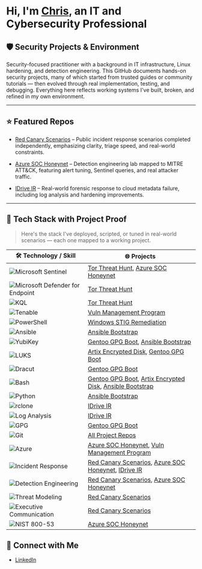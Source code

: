 
# Hi, I'm [Chris](https://www.linkedin.com/in/chris-munoz-88052b207), an IT and Cybersecurity Professional

## 🛡️ Security Projects & Environment

Security-focused practitioner with a background in IT infrastructure, Linux hardening, and detection engineering. This GitHub documents hands-on security projects, many of which started from trusted guides or community tutorials — then evolved through real implementation, testing, and debugging. Everything here reflects working systems I've built, broken, and refined in my own environment.

---

## ⭐ Featured Repos

- [Red Canary Scenarios](https://github.com/cmpi66/rc-scenarios) – Public incident response scenarios completed independently, emphasizing clarity, triage speed, and real-world constraints.

- [Azure SOC Honeynet](https://github.com/cmpi66/soc-azure-honeynet) – Detection engineering lab mapped to MITRE ATT&CK, featuring alert tuning, Sentinel queries, and real attacker traffic.

- [IDrive IR](https://github.com/cmpi66/idrive-storage-IR) – Real-world forensic response to cloud metadata failure, including log analysis and hardening improvements.

---

## 🚀 Tech Stack with Project Proof

> Here's the stack I've deployed, scripted, or tuned in real-world scenarios — each one mapped to a working project.

| 🛠️ Technology / Skill | 🌐 Projects |
|------------------------|-------------|
| ![Microsoft Sentinel](https://img.shields.io/badge/-Microsoft%20Sentinel-5E5E5E?logo=microsoft&logoColor=white&style=flat-square) | [Tor Threat Hunt](https://github.com/cmpi66/threat-hunting-tor), [Azure SOC Honeynet](https://github.com/cmpi66/soc-azure-honeynet) |
| ![Microsoft Defender for Endpoint](https://img.shields.io/badge/-Defender%20for%20Endpoint-0078D4?logo=microsoft&logoColor=white&style=flat-square) | [Tor Threat Hunt](https://github.com/cmpi66/threat-hunting-tor) |
| ![KQL](https://img.shields.io/badge/-KQL-2D2D2D?style=flat-square) | [Tor Threat Hunt](https://github.com/cmpi66/threat-hunting-tor) |
| ![Tenable](https://img.shields.io/badge/-Tenable.io/Nessus-2D2D2D?style=flat-square) | [Vuln Management Program](https://github.com/cmpi66/vuln-management-program-tenable) |
| ![PowerShell](https://img.shields.io/badge/-PowerShell-5391FE?logo=powershell&logoColor=white&style=flat-square) | [Windows STIG Remediation](https://github.com/cmpi66/windows-stig-remediations) |
| ![Ansible](https://img.shields.io/badge/-Ansible-EE0000?logo=ansible&logoColor=white&style=flat-square) | [Ansible Bootstrap](https://github.com/cmpi66/ansible-bootstrap) |
| ![YubiKey](https://img.shields.io/badge/-YubiKey-FFC20E?style=flat-square) | [Gentoo GPG Boot](https://github.com/cmpi66/gentoo-gpg-encrypted-guide), [Ansible Bootstrap](https://github.com/cmpi66/ansible-bootstrap) |
| ![LUKS](https://img.shields.io/badge/-LUKS-5E5E5E?style=flat-square) | [Artix Encrypted Disk](https://github.com/cmpi66/artix-full-disk-encrypted-uefi), [Gentoo GPG Boot](https://github.com/cmpi66/gentoo-gpg-encrypted-guide) |
| ![Dracut](https://img.shields.io/badge/-Dracut-007ACC?style=flat-square) | [Gentoo GPG Boot](https://github.com/cmpi66/gentoo-gpg-encrypted-guide) |
| ![Bash](https://img.shields.io/badge/-Bash-4EAA25?logo=gnu-bash&logoColor=white&style=flat-square) | [Gentoo GPG Boot](https://github.com/cmpi66/gentoo-gpg-encrypted-guide), [Artix Encrypted Disk](https://github.com/cmpi66/artix-full-disk-encrypted-uefi), [Ansible Bootstrap](https://github.com/cmpi66/ansible-bootstrap) |
| ![Python](https://img.shields.io/badge/-Python-3776AB?logo=python&logoColor=white&style=flat-square) | [Ansible Bootstrap](https://github.com/cmpi66/ansible-bootstrap) |
| ![rclone](https://img.shields.io/badge/-rclone-5E5E5E?style=flat-square) | [IDrive IR](https://github.com/cmpi66/idrive-storage-IR) |
| ![Log Analysis](https://img.shields.io/badge/-Log%20Analysis-5E5E5E?style=flat-square) | [IDrive IR](https://github.com/cmpi66/idrive-storage-IR) |
| ![GPG](https://img.shields.io/badge/-GPG-005EA2?style=flat-square) | [Gentoo GPG Boot](https://github.com/cmpi66/gentoo-gpg-encrypted-guide) |
| ![Git](https://img.shields.io/badge/-Git-F05032?logo=git&logoColor=white&style=flat-square) | [All Project Repos](https://github.com/cmpi66) |
| ![Azure](https://img.shields.io/badge/-Azure-0078D4?logo=microsoft-azure&logoColor=white&style=flat-square) | [Azure SOC Honeynet](https://github.com/cmpi66/soc-azure-honeynet), [Vuln Management Program](https://github.com/cmpi66/vuln-management-program-tenable) |
| ![Incident Response](https://img.shields.io/badge/-Incident%20Response-5E5E5E?style=flat-square) | [Red Canary Scenarios](https://github.com/cmpi66/rc-scenarios), [Azure SOC Honeynet](https://github.com/cmpi66/soc-azure-honeynet), [IDrive IR](https://github.com/cmpi66/idrive-storage-IR) |
| ![Detection Engineering](https://img.shields.io/badge/-Detection%20Engineering-5E5E5E?style=flat-square) | [Red Canary Scenarios](https://github.com/cmpi66/rc-scenarios), [Azure SOC Honeynet](https://github.com/cmpi66/soc-azure-honeynet) |
| ![Threat Modeling](https://img.shields.io/badge/-Threat%20Modeling-5E5E5E?style=flat-square) | [Red Canary Scenarios](https://github.com/cmpi66/rc-scenarios) |
| ![Executive Communication](https://img.shields.io/badge/-Executive%20Communication-5E5E5E?style=flat-square) | [Red Canary Scenarios](https://github.com/cmpi66/rc-scenarios) |
| ![NIST 800-53](https://img.shields.io/badge/-NIST%20800--53-2E8B57?style=flat-square) | [Azure SOC Honeynet](https://github.com/cmpi66/soc-azure-honeynet) |

## 🤳 Connect with Me

- [LinkedIn](https://www.linkedin.com/in/chris-munoz-88052b207/)
<!-- - [Portfolio Website](https://munozpi.com) -->
<!-- - [Tech Blog](https://notes.munozpi.com) -->
